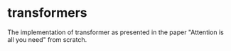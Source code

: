 # transformers
The implementation of transformer as presented in the paper "Attention is all you need" from scratch.

